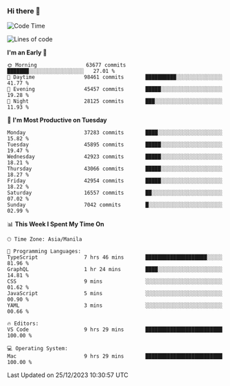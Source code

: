 ### Hi there 👋

<!--START_SECTION:waka-->
![Code Time](http://img.shields.io/badge/Code%20Time-4%2C651%20hrs%2010%20mins-blue)

![Lines of code](https://img.shields.io/badge/From%20Hello%20World%20I%27ve%20Written-104.7%20million%20lines%20of%20code-blue)

**I'm an Early 🐤** 

```text
🌞 Morning                63677 commits       ███████░░░░░░░░░░░░░░░░░░   27.01 % 
🌆 Daytime                98461 commits       ██████████░░░░░░░░░░░░░░░   41.77 % 
🌃 Evening                45457 commits       █████░░░░░░░░░░░░░░░░░░░░   19.28 % 
🌙 Night                  28125 commits       ███░░░░░░░░░░░░░░░░░░░░░░   11.93 % 
```
📅 **I'm Most Productive on Tuesday** 

```text
Monday                   37283 commits       ████░░░░░░░░░░░░░░░░░░░░░   15.82 % 
Tuesday                  45895 commits       █████░░░░░░░░░░░░░░░░░░░░   19.47 % 
Wednesday                42923 commits       █████░░░░░░░░░░░░░░░░░░░░   18.21 % 
Thursday                 43066 commits       █████░░░░░░░░░░░░░░░░░░░░   18.27 % 
Friday                   42954 commits       █████░░░░░░░░░░░░░░░░░░░░   18.22 % 
Saturday                 16557 commits       ██░░░░░░░░░░░░░░░░░░░░░░░   07.02 % 
Sunday                   7042 commits        █░░░░░░░░░░░░░░░░░░░░░░░░   02.99 % 
```


📊 **This Week I Spent My Time On** 

```text
🕑︎ Time Zone: Asia/Manila

💬 Programming Languages: 
TypeScript               7 hrs 46 mins       ████████████████████░░░░░   81.96 % 
GraphQL                  1 hr 24 mins        ████░░░░░░░░░░░░░░░░░░░░░   14.81 % 
CSS                      9 mins              ░░░░░░░░░░░░░░░░░░░░░░░░░   01.62 % 
JavaScript               5 mins              ░░░░░░░░░░░░░░░░░░░░░░░░░   00.90 % 
YAML                     3 mins              ░░░░░░░░░░░░░░░░░░░░░░░░░   00.66 % 

🔥 Editors: 
VS Code                  9 hrs 29 mins       █████████████████████████   100.00 % 

💻 Operating System: 
Mac                      9 hrs 29 mins       █████████████████████████   100.00 % 
```


 Last Updated on 25/12/2023 10:30:57 UTC
<!--END_SECTION:waka-->


<!--
**rad182/rad182** is a ✨ _special_ ✨ repository because its `README.md` (this file) appears on your GitHub profile.

Here are some ideas to get you started:

- 🔭 I’m currently working on ...
- 🌱 I’m currently learning ...
- 👯 I’m looking to collaborate on ...
- 🤔 I’m looking for help with ...
- 💬 Ask me about ...
- 📫 How to reach me: ...
- 😄 Pronouns: ...
- ⚡ Fun fact: ...
-->
